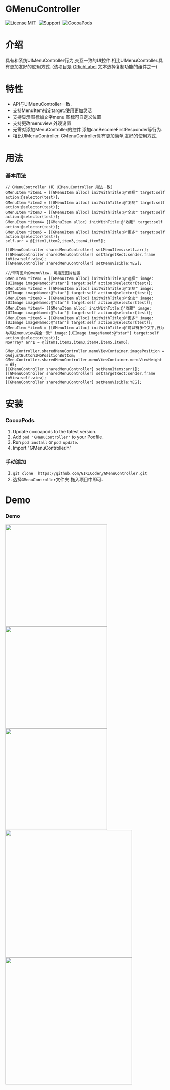 GMenuController
==============
[![License MIT](https://img.shields.io/badge/license-MIT-green.svg?style=flat)](https://github.com/GIKICoder/GMenuController/blob/master/LICENSE)&nbsp;
[![Support](https://img.shields.io/badge/support-iOS7+-blue.svg?style=flat)](https://www.apple.com/nl/ios/)&nbsp;
[![CocoaPods](http://img.shields.io/cocoapods/v/GMenuController.svg?style=flat)](http://cocoapods.org/pods/GMenuController)&nbsp;

介绍
==============
具有和系统UIMenuController行为,交互一致的UI控件.相比UIMenuController.具有更加友好的使用方式.
(该项目是 [GRichLabel](https://github.com/GIKICoder/GRichLabel) 文本选择复制功能的组件之一)


特性
==============
- API与UIMenuController一致.
- 支持MenuItem指定target.使用更加灵活
- 支持显示图标加文字menu.图标可自定义位置
- 支持更改menuview 外观设置
- 无需对添加MenuController的控件 添加canBecomeFirstResponder等行为.
- 相比UIMenuController. GMenuController具有更加简单,友好的使用方式.

用法
==============

### 基本用法
```objc 
// GMenuController (和 UIMenuController 用法一致)
GMenuItem *item1 = [[GMenuItem alloc] initWithTitle:@"选择" target:self action:@selector(test)];
GMenuItem *item2 = [[GMenuItem alloc] initWithTitle:@"复制" target:self action:@selector(test)];
GMenuItem *item3 = [[GMenuItem alloc] initWithTitle:@"全选" target:self action:@selector(test)];
GMenuItem *item4= [[GMenuItem alloc] initWithTitle:@"收藏" target:self action:@selector(test)];
GMenuItem *item5 = [[GMenuItem alloc] initWithTitle:@"更多" target:self action:@selector(test)];
self.arr = @[item1,item2,item3,item4,item5];

[[GMenuController sharedMenuController] setMenuItems:self.arr];
[[GMenuController sharedMenuController] setTargetRect:sender.frame inView:self.view];
[[GMenuController sharedMenuController] setMenuVisible:YES];

```

```objc 
///带有图片的menuView. 可指定图片位置
GMenuItem *item1 = [[GMenuItem alloc] initWithTitle:@"选择" image:[UIImage imageNamed:@"star"] target:self action:@selector(test)];
GMenuItem *item2 = [[GMenuItem alloc] initWithTitle:@"复制" image:[UIImage imageNamed:@"star"] target:self action:@selector(test)];
GMenuItem *item3 = [[GMenuItem alloc] initWithTitle:@"全选" image:[UIImage imageNamed:@"star"] target:self action:@selector(test)];
GMenuItem *item4= [[GMenuItem alloc] initWithTitle:@"收藏" image:[UIImage imageNamed:@"star"] target:self action:@selector(test)];
GMenuItem *item5 = [[GMenuItem alloc] initWithTitle:@"更多" image:[UIImage imageNamed:@"star"] target:self action:@selector(test)];
GMenuItem *item6 = [[GMenuItem alloc] initWithTitle:@"可以有多个文字,行为与系统menuview完全一致" image:[UIImage imageNamed:@"star"] target:self action:@selector(test)];
NSArray* arr1 = @[item1,item2,item3,item4,item5,item6];
    
GMenuController.sharedMenuController.menuViewContainer.imagePosition = GAdjustButtonIMGPositionBottom;
GMenuController.sharedMenuController.menuViewContainer.menuViewHeight = 65;
[[GMenuController sharedMenuController] setMenuItems:arr1];
[[GMenuController sharedMenuController] setTargetRect:sender.frame inView:self.view];
[[GMenuController sharedMenuController] setMenuVisible:YES];
```
安装
==============

### CocoaPods

1. Update cocoapods to the latest version.
2. Add `pod 'GMenuController'` to your Podfile.
3. Run `pod install` or `pod update`.
4. Import "GMenuController.h"

### 手动添加
1. ` git clone  https://github.com/GIKICoder/GMenuController.git `
2. 选择`GMenuController`文件夹.拖入项目中即可.


Demo
==============
### Demo

<img src="https://github.com/GIKICoder/GMenuController/blob/master/snapshot/demo4.gif" width="320">
<img src="https://github.com/GIKICoder/GMenuController/blob/master/snapshot/demo5.png" width="320">
<img src="https://github.com/GIKICoder/GMenuController/blob/master/snapshot/demo6.png" width="320">
<img src="https://github.com/GIKICoder/GRichLabel/blob/master/screenshot/selectCopy.png" width="400">
<img src="https://github.com/GIKICoder/GRichLabel/blob/master/screenshot/novelReader.png" width="400">



